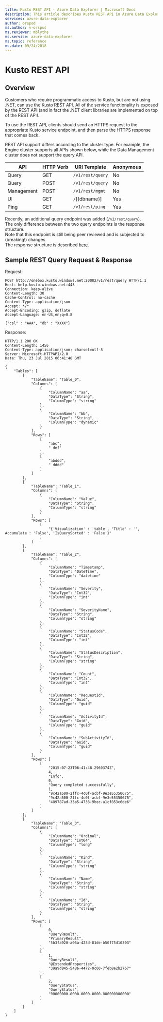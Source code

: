 ```yaml
---
title: Kusto REST API - Azure Data Explorer | Microsoft Docs
description: This article describes Kusto REST API in Azure Data Explorer.
services: azure-data-explorer
author: orspod
ms.author: v-orspod
ms.reviewer: mblythe
ms.service: azure-data-explorer
ms.topic: reference
ms.date: 09/24/2018
---
```

# Kusto REST API

## Overview
Customers who require programmatic access to Kusto, but are not using .NET,
can use the Kusto REST API. All of the service functionality is exposed by
the REST API (and in fact the .NET client libraries are implemented on top
of the REST API).

To use the REST API, clients should send an HTTPS request to the appropriate
Kusto service endpoint, and then parse the HTTPS response that comes back.

REST API support differs according to the cluster type. For example, the
Engine cluster supports all APIs shown below, while the Data Management cluster
does not support the query API.

|API       |HTTP Verb|URI Template    |Anonymous|
|----------|---------|----------------|---------|
|Query     |GET      |`/v1/rest/query`|No       |
|Query     |POST     |`/v1/rest/query`|No       |
|Management|POST     |`/v1/rest/mgmt` |No       |
|UI        |GET      |`/`[{dbname}]   |Yes      |
|Ping      |GET      |`/v1/rest/ping` |Yes      |

Recently, an additional query endpoint was added (`/v2/rest/query`). <br> 
The only difference between the two query endpoints is the response structure. <br>
Note that this endpoint is still being peer reviewed and is subjected to (breaking!) changes. <br>
The response structure is described [here](response2.md).

## Sample REST Query Request & Response

Request:

```
POST http://onebox.kusto.windows.net:20002/v1/rest/query HTTP/1.1
Host: help.kusto.windows.net:443
Connection: keep-alive
Content-Length: 30
Cache-Control: no-cache
Content-Type: application/json
Accept: */*
Accept-Encoding: gzip, deflate
Accept-Language: en-US,en;q=0.8

{"csl" : "AAA", "db" : "XXXX"}
```

Response:

```
HTTP/1.1 200 OK
Content-Length: 1456
Content-Type: application/json; charset=utf-8
Server: Microsoft-HTTPAPI/2.0
Date: Thu, 23 Jul 2015 06:41:48 GMT

{
    "Tables": [
        {
            "TableName": "Table_0",
            "Columns": [
                {
                    "ColumnName": "aa",
                    "DataType": "String",
					"ColumnType": "string"
                },
                {
                    "ColumnName": "bb",
                    "DataType": "String",
					"ColumnType": "dynamic"
                }
            ],
            "Rows": [
                [
                    "abc",
                    " def"
                ],
                [
                    "abddd",
                    " dddd"
                ]
            ]
        },
        {
            "TableName": "Table_1",
            "Columns": [
                {
                    "ColumnName": "Value",
                    "DataType": "String",
					"ColumnType": "string"
                }
            ],
            "Rows": [
                [
                    "{'Visualization' : 'table', 'Title' : '', Accumulate : 'False', 'IsQuerySorted' : 'False'}"
                ]
            ]
        },
        {
            "TableName": "Table_2",
            "Columns": [
                {
                    "ColumnName": "Timestamp",
                    "DataType": "DateTime",			
					"ColumnType": "datetime"
                },
                {
                    "ColumnName": "Severity",
                    "DataType": "Int32",
					"ColumnType": "int"
                },
                {
                    "ColumnName": "SeverityName",
                    "DataType": "String",
					"ColumnType": "string"
                },
                {
                    "ColumnName": "StatusCode",
                    "DataType": "Int32",
					"ColumnType": "int"
                },
                {
                    "ColumnName": "StatusDescription",
                    "DataType": "String",
					"ColumnType": "string"
                },
                {
                    "ColumnName": "Count",
                    "DataType": "Int32",
					"ColumnType": "int"
                },
                {
                    "ColumnName": "RequestId",
                    "DataType": "Guid",
					"ColumnType": "guid"
                },
                {
                    "ColumnName": "ActivityId",
                    "DataType": "Guid",
					"ColumnType": "guid"
                },
                {
                    "ColumnName": "SubActivityId",
                    "DataType": "Guid",
					"ColumnType": "guid"
                }
            ],
            "Rows": [
                [
                    "2015-07-23T06:41:48.2960374Z",
                    4,
                    "Info",
                    0,
                    "Query completed successfully",
                    1,
                    "9c42a500-2ffc-4c0f-acbf-9e3e55350675",
                    "9c42a500-2ffc-4c0f-acbf-9e3e55350675",
                    "489787ad-33a5-4733-9bec-a1cf853c6de6"
                ]
            ]
        },
        {
            "TableName": "Table_3",
            "Columns": [
                {
                    "ColumnName": "Ordinal",
                    "DataType": "Int64",
					"ColumnType": "long"
                },
                {
                    "ColumnName": "Kind",
                    "DataType": "String",
					"ColumnType": "string"
                },
                {
                    "ColumnName": "Name",
                    "DataType": "String",
					"ColumnType": "string"
                },
                {
                    "ColumnName": "Id",
                    "DataType": "String",
					"ColumnType": "string"
                }
            ],
            "Rows": [
                [
                    0,
                    "QueryResult",
                    "PrimaryResult",
                    "5b3fa920-a06a-423d-81de-b50f75d10393"
                ],
                [
                    1,
                    "QueryResult",
                    "@ExtendedProperties",
                    "39a9d845-5486-4472-9c60-7feb8e2b2767"
                ],
                [
                    2,
                    "QueryStatus",
                    "QueryStatus",
                    "00000000-0000-0000-0000-000000000000"
                ]
            ]
        }
    ]
}
```